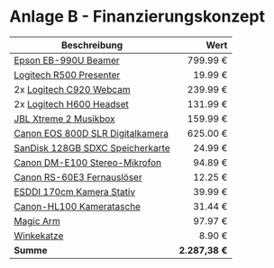 # Anlage B - Finanzierungskonzept

| Beschreibung                       |           Wert |
| ---------------------------------- | -------------: |
| [Epson EB-990U Beamer]             |       799.99 € |
| [Logitech R500 Presenter]          |        19.99 € |
| 2x [Logitech C920 Webcam]          |       239.99 € |
| 2x [Logitech H600 Headset]         |       131.99 € |
| [JBL Xtreme 2 Musikbox]            |       159.99 € |
| [Canon EOS 800D SLR Digitalkamera] |       625.00 € |
| [SanDisk 128GB SDXC Speicherkarte] |        24.99 € |
| [Canon DM-E100 Stereo-Mikrofon]    |        94.89 € |
| [Canon RS-60E3 Fernauslöser]       |        12.25 € |
| [ESDDI 170cm Kamera Stativ]        |        39.99 € |
| [Canon-HL100 Kameratasche]         |        31.44 € |
| [Magic Arm]                        |        97.97 € |
| [Winkekatze]                       |         8.90 € |
| **Summe**                          | **2.287,38 €** |

[Epson EB-990U Beamer]: https://beamer.pro/promotion/projektoren/epson-eb-990u-superpreis
[Logitech R500 Presenter]: https://www.amazon.de/dp/B07CKDJ55F
[Logitech C920 Webcam]: https://www.real.de/product/310449864/
[Logitech H600 Headset]: https://www.real.de/product/138915371/
[JBL Xtreme 2 Musikbox]: https://www.amazon.de/dp/B07CGB15VM
[Canon EOS 800D SLR Digitalkamera]: https://designbraun.de/Canon-EOS-800D-Kit-18-55-mm-IS-STM
[SanDisk 128GB SDXC Speicherkarte]: https://www.amazon.de/dp/B07H9DVLBB
[Canon DM-E100 Stereo-Mikrofon]: https://www.foto-erhardt.de/video/mikrofone/canon-dm-e100-stereomikrofon.html
[Canon RS-60E3 Fernauslöser]: https://www.ebay.de/itm/283064905368
[ESDDI 170cm Kamera Stativ]: https://www.amazon.de/dp/B07CM3655D
[Canon-HL100 Kameratasche]: https://www.digitfoto.de/infosproduit.php?refinfos=2351575C002A
[Magic Arm]: https://www.amazon.de/dp/B000J4FONU
[Winkekatze]: https://www.amazon.de/dp/B01N33SXL9
